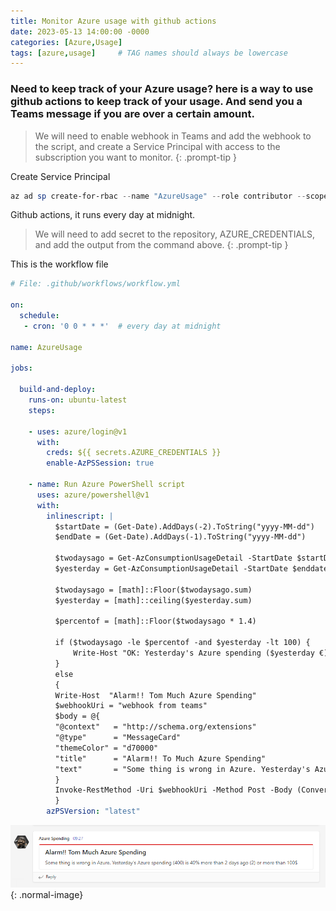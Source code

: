 ```yaml
---
title: Monitor Azure usage with github actions
date: 2023-05-13 14:00:00 -0000
categories: [Azure,Usage]
tags: [azure,usage]     # TAG names should always be lowercase
---
```


### Need to keep track of your Azure usage? here is a way to use github actions to keep track of your usage. And send you a Teams message if you are over a certain amount.

> We will need to enable webhook in Teams and add the webhook to the script, and create a Service Principal with access to the subscription you want to monitor.
{: .prompt-tip }

Create Service Principal
```powershell
az ad sp create-for-rbac --name "AzureUsage" --role contributor --scopes /subscriptions/0692777c --sdk-auth
```

Github actions, it runs every day at midnight.
> We will need to add secret to the repository, AZURE_CREDENTIALS, and add the output from the command above.
{: .prompt-tip }

This is the workflow file
```yaml
# File: .github/workflows/workflow.yml

on:
  schedule:
   - cron: '0 0 * * *'  # every day at midnight

name: AzureUsage

jobs:

  build-and-deploy:
    runs-on: ubuntu-latest
    steps:
    
    - uses: azure/login@v1
      with:
        creds: ${{ secrets.AZURE_CREDENTIALS }}
        enable-AzPSSession: true 
        
    - name: Run Azure PowerShell script
      uses: azure/powershell@v1
      with:
        inlinescript: |
          $startDate = (Get-Date).AddDays(-2).ToString("yyyy-MM-dd")
          $endDate = (Get-Date).AddDays(-1).ToString("yyyy-MM-dd")

          $twodaysago = Get-AzConsumptionUsageDetail -StartDate $startDate -EndDate $startDate | Measure-Object -Property PretaxCost -Sum | Select-Object Sum
          $yesterday = Get-AzConsumptionUsageDetail -StartDate $enddate -EndDate $enddate | Measure-Object -Property PretaxCost -Sum | Select-Object Sum
                    
          $twodaysago = [math]::Floor($twodaysago.sum)
          $yesterday = [math]::ceiling($yesterday.sum)

          $percentof = [math]::Floor($twodaysago * 1.4)

          if ($twodaysago -le $percentof -and $yesterday -lt 100) {
              Write-Host "OK: Yesterday's Azure spending ($yesterday €) is not 40% more than 2 days ago ($twodaysago €) and not more than 100€ | yesterday=$yesterday, spending2daysago=$twodaysago"
          }
          else
          {
          Write-Host  "Alarm!! Tom Much Azure Spending"
          $webhookUri = "webhook from teams"
          $body = @{
          "@context"   = "http://schema.org/extensions"
          "@type"      = "MessageCard"
          "themeColor" = "d70000"
          "title"      = "Alarm!! To Much Azure Spending"
          "text"       = "Some thing is wrong in Azure. Yesterday's Azure spending ($yesterday) is 40% more than 2 days ago ($twodaysago) or more than 100€"
          }
          Invoke-RestMethod -Uri $webhookUri -Method Post -Body (ConvertTo-Json -InputObject $body) 
          }
        azPSVersion: "latest"
```
![Desktop View](/assets/img/blog/spending.png){: .normal-image}